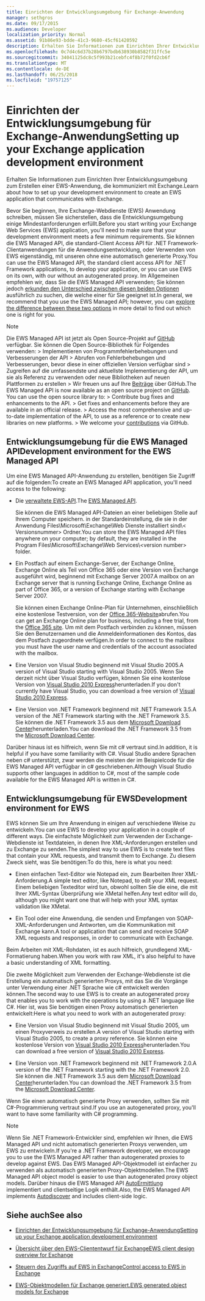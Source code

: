 ```yaml
---
title: Einrichten der Entwicklungsumgebung für Exchange-Anwendung
manager: sethgros
ms.date: 09/17/2015
ms.audience: Developer
localization_priority: Normal
ms.assetid: 91b86e93-bdde-41c3-9680-45cf61420592
description: Erhalten Sie Informationen zum Einrichten Ihrer Entwicklungsumgebung zum Erstellen einer EWS-Anwendung, die kommuniziert mit Exchange.
ms.openlocfilehash: 0c7d4c6d37b28b6797bdb638930b8582f31ffc5e
ms.sourcegitcommit: 34041125dc8c5f993b21cebfc4f8b72f0fd2cb6f
ms.translationtype: MT
ms.contentlocale: de-DE
ms.lasthandoff: 06/25/2018
ms.locfileid: "19757125"
---
```

# <a name="setting-up-your-exchange-application-development-environment"></a><span data-ttu-id="3297d-103">Einrichten der Entwicklungsumgebung für Exchange-Anwendung</span><span class="sxs-lookup"><span data-stu-id="3297d-103">Setting up your Exchange application development environment</span></span>

<span data-ttu-id="3297d-104">Erhalten Sie Informationen zum Einrichten Ihrer Entwicklungsumgebung zum Erstellen einer EWS-Anwendung, die kommuniziert mit Exchange.</span><span class="sxs-lookup"><span data-stu-id="3297d-104">Learn about how to set up your development environment to create an EWS application that communicates with Exchange.</span></span>
  
<span data-ttu-id="3297d-105">Bevor Sie beginnen, Ihre Exchange-Webdienste (EWS) Anwendung schreiben, müssen Sie sicherstellen, dass die Entwicklungsumgebung einige Mindestanforderungen erfüllt.</span><span class="sxs-lookup"><span data-stu-id="3297d-105">Before you start writing your Exchange Web Services (EWS) application, you'll need to make sure that your development environment meets a few minimum requirements.</span></span> <span data-ttu-id="3297d-106">Sie können die EWS Managed API, die standard-Client Access API für .NET Framework-Clientanwendungen für die Anwendungsentwicklung, oder Verwenden von EWS eigenständig, mit unseren ohne eine automatisch generierte Proxy.</span><span class="sxs-lookup"><span data-stu-id="3297d-106">You can use the EWS Managed API, the standard client access API for .NET Framework applications, to develop your application, or you can use EWS on its own, with our without an autogenerated proxy.</span></span> <span data-ttu-id="3297d-107">Im Allgemeinen empfehlen wir, dass Sie die EWS Managed API verwenden; Sie können jedoch [erkunden den Unterschied zwischen diesen beiden Optionen](ews-client-design-overview-for-exchange.md) ausführlich zu suchen, die welche einer für Sie geeignet ist.</span><span class="sxs-lookup"><span data-stu-id="3297d-107">In general, we recommend that you use the EWS Managed API; however, you can [explore the difference between these two options](ews-client-design-overview-for-exchange.md) in more detail to find out which one is right for you.</span></span> 
  
> [!NOTE]
>  <span data-ttu-id="3297d-p102"> Die EWS Managed API ist jetzt als Open Source-Projekt auf [GitHub](https://github.com/officedev/ews-managed-api) verfügbar. Sie können die Open Source-Bibliothek für Folgendes verwenden: >  Implementieren von Programmfehlerbehebungen und Verbesserungen der API >  Abrufen von Fehlerbehebungen und Verbesserungen, bevor diese in einer offiziellen Version verfügbar sind >  Zugreifen auf die umfassendste und aktuellste Implementierung der API, um sie als Referenz zu verwenden oder neue Bibliotheken auf neuen Plattformen zu erstellen >  Wir freuen uns auf Ihre [Beiträge](https://github.com/OfficeDev/ews-managed-api/blob/master/CONTRIBUTING.md) über GitHub.</span><span class="sxs-lookup"><span data-stu-id="3297d-p102">The EWS Managed API is now available as an open source project on [GitHub](https://github.com/officedev/ews-managed-api). You can use the open source library to: >  Contribute bug fixes and enhancements to the API. >  Get fixes and enhancements before they are available in an official release. >  Access the most comprehensive and up-to-date implementation of the API, to use as a reference or to create new libraries on new platforms. >  We welcome your [contributions](https://github.com/OfficeDev/ews-managed-api/blob/master/CONTRIBUTING.md) via GitHub.</span></span> 
  
## <a name="development-environment-for-the-ews-managed-api"></a><span data-ttu-id="3297d-113">Entwicklungsumgebung für die EWS Managed API</span><span class="sxs-lookup"><span data-stu-id="3297d-113">Development environment for the EWS Managed API</span></span>
<span data-ttu-id="3297d-114"><a name="bk_EWSMA"> </a></span><span class="sxs-lookup"><span data-stu-id="3297d-114"></span></span>

<span data-ttu-id="3297d-115">Um eine EWS Managed API-Anwendung zu erstellen, benötigen Sie Zugriff auf die folgenden:</span><span class="sxs-lookup"><span data-stu-id="3297d-115">To create an EWS Managed API application, you'll need access to the following:</span></span>
  
- <span data-ttu-id="3297d-116">Die [verwaltete EWS-API](http://aka.ms/ews-managed-api-readme).</span><span class="sxs-lookup"><span data-stu-id="3297d-116">The [EWS Managed API](http://aka.ms/ews-managed-api-readme).</span></span> 
    
    <span data-ttu-id="3297d-117">Sie können die EWS Managed API-Dateien an einer beliebigen Stelle auf Ihrem Computer speichern. in der Standardeinstellung, die sie in der Anwendung Files\Microsoft\Exchange\Web Dienste installiert sind\\< Versionsnummer\> Ordner.</span><span class="sxs-lookup"><span data-stu-id="3297d-117">You can store the EWS Managed API files anywhere on your computer; by default, they are installed in the Program Files\Microsoft\Exchange\Web Services\\<version number\> folder.</span></span>
    
- <span data-ttu-id="3297d-118">Ein Postfach auf einem Exchange-Server, der Exchange Online, Exchange Online als Teil von Office 365 oder eine Version von Exchange ausgeführt wird, beginnend mit Exchange Server 2007.</span><span class="sxs-lookup"><span data-stu-id="3297d-118">A mailbox on an Exchange server that is running Exchange Online, Exchange Online as part of Office 365, or a version of Exchange starting with Exchange Server 2007.</span></span> 
    
    <span data-ttu-id="3297d-119">Sie können einen Exchange Online-Plan für Unternehmen, einschließlich eine kostenlose Testversion, von der [Office 365-Website](http://office.microsoft.com/en-us/business/compare-office-365-for-business-plans-FX102918419.aspx#fbid=1tsGNIE7e3a)abrufen.</span><span class="sxs-lookup"><span data-stu-id="3297d-119">You can get an Exchange Online plan for business, including a free trial, from the [Office 365 site](http://office.microsoft.com/en-us/business/compare-office-365-for-business-plans-FX102918419.aspx#fbid=1tsGNIE7e3a).</span></span> <span data-ttu-id="3297d-120">Um mit dem Postfach verbinden zu können, müssen Sie den Benutzernamen und die Anmeldeinformationen des Kontos, das dem Postfach zugeordnete verfügen.</span><span class="sxs-lookup"><span data-stu-id="3297d-120">In order to connect to the mailbox you must have the user name and credentials of the account associated with the mailbox.</span></span>
    
- <span data-ttu-id="3297d-121">Eine Version von Visual Studio beginnend mit Visual Studio 2005.</span><span class="sxs-lookup"><span data-stu-id="3297d-121">A version of Visual Studio starting with Visual Studio 2005.</span></span> <span data-ttu-id="3297d-122">Wenn Sie derzeit nicht über Visual Studio verfügen, können Sie eine kostenlose Version von [Visual Studio 2010 Express](http://www.microsoft.com/visualstudio/eng/products/visual-studio-2010-express)herunterladen.</span><span class="sxs-lookup"><span data-stu-id="3297d-122">If you don't currently have Visual Studio, you can download a free version of [Visual Studio 2010 Express](http://www.microsoft.com/visualstudio/eng/products/visual-studio-2010-express).</span></span>
    
- <span data-ttu-id="3297d-123">Eine Version von .NET Framework beginnend mit .NET Framework 3.5.</span><span class="sxs-lookup"><span data-stu-id="3297d-123">A version of the .NET Framework starting with the .NET Framework 3.5.</span></span> <span data-ttu-id="3297d-124">Sie können die .NET Framework 3.5 aus dem [Microsoft Download Center](http://go.microsoft.com/fwlink/?LinkId=191777)herunterladen.</span><span class="sxs-lookup"><span data-stu-id="3297d-124">You can download the .NET Framework 3.5 from the [Microsoft Download Center](http://go.microsoft.com/fwlink/?LinkId=191777).</span></span>
    
<span data-ttu-id="3297d-125">Darüber hinaus ist es hilfreich, wenn Sie mit c# vertraut sind.</span><span class="sxs-lookup"><span data-stu-id="3297d-125">In addition, it is helpful if you have some familiarity with C#.</span></span> <span data-ttu-id="3297d-126">Visual Studio andere Sprachen neben c# unterstützt, zwar werden die meisten der im Beispielcode für die EWS Managed API verfügbar in c# geschriebenen.</span><span class="sxs-lookup"><span data-stu-id="3297d-126">Although Visual Studio supports other languages in addition to C#, most of the sample code available for the EWS Managed API is written in C#.</span></span>
  
## <a name="development-environment-for-ews"></a><span data-ttu-id="3297d-127">Entwicklungsumgebung für EWS</span><span class="sxs-lookup"><span data-stu-id="3297d-127">Development environment for EWS</span></span>
<span data-ttu-id="3297d-128"><a name="bk_EWS"> </a></span><span class="sxs-lookup"><span data-stu-id="3297d-128"></span></span>

<span data-ttu-id="3297d-129">EWS können Sie um Ihre Anwendung in einigen auf verschiedene Weise zu entwickeln.</span><span class="sxs-lookup"><span data-stu-id="3297d-129">You can use EWS to develop your application in a couple of different ways.</span></span> <span data-ttu-id="3297d-130">Die einfachste Möglichkeit zum Verwenden der Exchange-Webdienste ist Textdateien, in denen Ihre XML-Anforderungen erstellen und zu Exchange zu senden.</span><span class="sxs-lookup"><span data-stu-id="3297d-130">The simplest way to use EWS is to create text files that contain your XML requests, and transmit them to Exchange.</span></span> <span data-ttu-id="3297d-131">Zu diesem Zweck sieht, was Sie benötigen:</span><span class="sxs-lookup"><span data-stu-id="3297d-131">To do this, here is what you need:</span></span> 
  
- <span data-ttu-id="3297d-132">Einen einfachen Text-Editor wie Notepad ein, zum Bearbeiten Ihrer XML-Anforderung.</span><span class="sxs-lookup"><span data-stu-id="3297d-132">A simple text editor, like Notepad, to edit your XML request.</span></span> <span data-ttu-id="3297d-133">Einem beliebigen Texteditor wird tun, obwohl sollten Sie die eine, die mit Ihrer XML-Syntax Überprüfung wie XMetal helfen.</span><span class="sxs-lookup"><span data-stu-id="3297d-133">Any text editor will do, although you might want one that will help with your XML syntax validation like XMetal.</span></span>
    
- <span data-ttu-id="3297d-134">Ein Tool oder eine Anwendung, die senden und Empfangen von SOAP-XML-Anforderungen und Antworten, um die Kommunikation mit Exchange kann.</span><span class="sxs-lookup"><span data-stu-id="3297d-134">A tool or application that can send and receive SOAP XML requests and responses, in order to communicate with Exchange.</span></span>
    
<span data-ttu-id="3297d-135">Beim Arbeiten mit XML-Rohdaten, ist es auch hilfreich, grundlegend XML-Formatierung haben.</span><span class="sxs-lookup"><span data-stu-id="3297d-135">When you work with raw XML, it's also helpful to have a basic understanding of XML formatting.</span></span>
  
<span data-ttu-id="3297d-136">Die zweite Möglichkeit zum Verwenden der Exchange-Webdienste ist die Erstellung ein automatisch generierten Proxys, mit das Sie die Vorgänge unter Verwendung einer .NET Sprache wie c# entwickelt werden können.</span><span class="sxs-lookup"><span data-stu-id="3297d-136">The second way to use EWS is to create an autogenerated proxy that enables you to work with the operations by using a .NET language like C#.</span></span> <span data-ttu-id="3297d-137">Hier ist, was Sie benötigen einen Proxy automatisch generierten entwickelt:</span><span class="sxs-lookup"><span data-stu-id="3297d-137">Here is what you need to work with an autogenerated proxy:</span></span>
  
- <span data-ttu-id="3297d-138">Eine Version von Visual Studio beginnend mit Visual Studio 2005, um einen Proxyverweis zu erstellen.</span><span class="sxs-lookup"><span data-stu-id="3297d-138">A version of Visual Studio starting with Visual Studio 2005, to create a proxy reference.</span></span> <span data-ttu-id="3297d-139">Sie können eine kostenlose Version von [Visual Studio 2010 Express](http://www.microsoft.com/visualstudio/eng/products/visual-studio-2010-express)herunterladen.</span><span class="sxs-lookup"><span data-stu-id="3297d-139">You can download a free version of [Visual Studio 2010 Express](http://www.microsoft.com/visualstudio/eng/products/visual-studio-2010-express).</span></span>
    
- <span data-ttu-id="3297d-140">Eine Version von .NET Framework beginnend mit .NET Framework 2.0.</span><span class="sxs-lookup"><span data-stu-id="3297d-140">A version of the .NET Framework starting with the .NET Framework 2.0.</span></span> <span data-ttu-id="3297d-141">Sie können die .NET Framework 3.5 aus dem [Microsoft Download Center](http://go.microsoft.com/fwlink/?LinkId=191777)herunterladen.</span><span class="sxs-lookup"><span data-stu-id="3297d-141">You can download the .NET Framework 3.5 from the [Microsoft Download Center](http://go.microsoft.com/fwlink/?LinkId=191777).</span></span>
    
<span data-ttu-id="3297d-142">Wenn Sie einen automatisch generierte Proxy verwenden, sollten Sie mit C#-Programmierung vertraut sind.</span><span class="sxs-lookup"><span data-stu-id="3297d-142">If you use an autogenerated proxy, you'll want to have some familiarity with C# programming.</span></span>
  
> [!NOTE]
> <span data-ttu-id="3297d-143">Wenn Sie .NET Framework-Entwickler sind, empfehlen wir Ihnen, die EWS Managed API und nicht automatisch generierten Proxys verwenden, um EWS zu entwickeln.</span><span class="sxs-lookup"><span data-stu-id="3297d-143">If you're a .NET Framework developer, we encourage you to use the EWS Managed API rather than autogenerated proxies to develop against EWS.</span></span> <span data-ttu-id="3297d-144">Das EWS Managed API-Objektmodell ist einfacher zu verwenden als automatisch generierten Proxy-Objektmodellen.</span><span class="sxs-lookup"><span data-stu-id="3297d-144">The EWS Managed API object model is easier to use than autogenerated proxy object models.</span></span> <span data-ttu-id="3297d-145">Darüber hinaus die EWS Managed API [AutoErmittlung](autodiscover-for-exchange.md) implementiert und clientseitige Logik enthält.</span><span class="sxs-lookup"><span data-stu-id="3297d-145">Also, the EWS Managed API implements [Autodiscover](autodiscover-for-exchange.md) and includes client-side logic.</span></span> 
  
## <a name="see-also"></a><span data-ttu-id="3297d-146">Siehe auch</span><span class="sxs-lookup"><span data-stu-id="3297d-146">See also</span></span>


- [<span data-ttu-id="3297d-147">Einrichten der Entwicklungsumgebung für Exchange-Anwendung</span><span class="sxs-lookup"><span data-stu-id="3297d-147">Setting up your Exchange application development environment</span></span>](setting-up-your-exchange-application-development-environment.md)
    
- [<span data-ttu-id="3297d-148">Übersicht über den EWS-Cliententwurf für Exchange</span><span class="sxs-lookup"><span data-stu-id="3297d-148">EWS client design overview for Exchange</span></span>](ews-client-design-overview-for-exchange.md)
    
- [<span data-ttu-id="3297d-149">Steuern des Zugriffs auf EWS in Exchange</span><span class="sxs-lookup"><span data-stu-id="3297d-149">Control access to EWS in Exchange</span></span>](how-to-control-access-to-ews-in-exchange.md)
    
- [<span data-ttu-id="3297d-150">EWS-Objektmodellen für Exchange generiert.</span><span class="sxs-lookup"><span data-stu-id="3297d-150">EWS generated object models for Exchange</span></span>](https://msdn.microsoft.com/de-de/library/jj190899)
    

